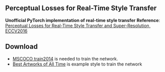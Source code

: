 Perceptual Losses for Real-Time Style Transfer
---
**Unofficial PyTorch implementation of real-time style transfer**
**Reference**: [Perceptual Losses for Real-Time Style Transfer and Super-Resolution, ECCV2016](https://arxiv.org/abs/1603.08155)

Download
---
* [MSCOCO train2014](http://cocodataset.org/#download) is needed to train the network.
* [Best Artworks of All Time](https://www.kaggle.com/datasets/ikarus777/best-artworks-of-all-time) is example style to train the network

